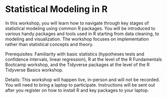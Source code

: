 # Statistical Modeling in R

In this workshop, you will learn how to navigate through key stages of statistical modeling using common R packages. You will be introduced to various handy packages and tools used in R starting from data cleaning, to modeling and visualization. The workshop focuses on implementation rather than statistical concepts and theory.

Prerequisites: Familiarity with basic statistics (hypotheses tests and confidence intervals, linear regression), R at the level of the R Fundamentals Bootcamp workshop, and the Tidyverse packages at the level of the R Tidyverse Basics workshop.

Details: This workshop will happen live, in-person and will not be recorded. You will need to bring a laptop to participate. Instructions will be sent out after you register on how to install R and key packages to your laptop.
